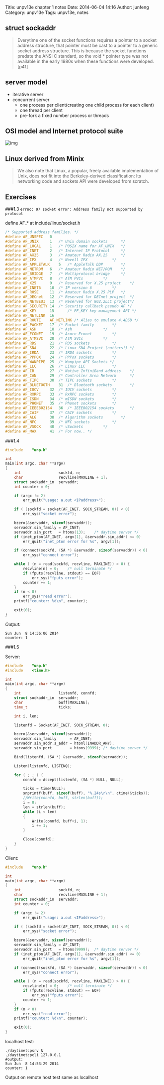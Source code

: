 Title: unpv13e chapter 1 notes
Date: 2014-06-04 14:16
Author: junfeng
Category: unpv13e
Tags: unpv13e, notes


struct sockaddr
---------------
> Everytime one of the socket functions requires a pointer to a
  socket address structure, that pointer must be cast to a pointer to a generic socket
  address structure. This is because the socket functions predate the ANSI C standard,
  so the void * pointer type was not available in the early 1980s when these functions
  were developed.[p41]

server model
-----------

* iterative server
* concurrent server
    * one process per client(creating one child process for each client)
    * one thread per client
    * pre-fork a fixed number process or threads


OSI model and Internet protocol suite
------------------------------------
![img](./images/osi_mode_and_internet_protocol.png)

Linux derived from Minix
------------------------
> We also note that Linux, a popular, freely
  available implementation of Unix, does not fit into the Berkeley-derived classification:
  Its networking code and sockets API were developed from scratch.

Exercises
---------

###1.3
`errno: 97 socket error: Address family not supported by protocol`

define AF_* at include/linux/socket.h

```c
/* Supported address families. */
#define AF_UNSPEC	0
#define AF_UNIX		1	/* Unix domain sockets 		*/
#define AF_LOCAL	1	/* POSIX name for AF_UNIX	*/
#define AF_INET		2	/* Internet IP Protocol 	*/
#define AF_AX25		3	/* Amateur Radio AX.25 		*/
#define AF_IPX		4	/* Novell IPX 			*/
#define AF_APPLETALK	5	/* AppleTalk DDP 		*/
#define AF_NETROM	6	/* Amateur Radio NET/ROM 	*/
#define AF_BRIDGE	7	/* Multiprotocol bridge 	*/
#define AF_ATMPVC	8	/* ATM PVCs			*/
#define AF_X25		9	/* Reserved for X.25 project 	*/
#define AF_INET6	10	/* IP version 6			*/
#define AF_ROSE		11	/* Amateur Radio X.25 PLP	*/
#define AF_DECnet	12	/* Reserved for DECnet project	*/
#define AF_NETBEUI	13	/* Reserved for 802.2LLC project*/
#define AF_SECURITY	14	/* Security callback pseudo AF */
#define AF_KEY		15      /* PF_KEY key management API */
#define AF_NETLINK	16
#define AF_ROUTE	AF_NETLINK /* Alias to emulate 4.4BSD */
#define AF_PACKET	17	/* Packet family		*/
#define AF_ASH		18	/* Ash				*/
#define AF_ECONET	19	/* Acorn Econet			*/
#define AF_ATMSVC	20	/* ATM SVCs			*/
#define AF_RDS		21	/* RDS sockets 			*/
#define AF_SNA		22	/* Linux SNA Project (nutters!) */
#define AF_IRDA		23	/* IRDA sockets			*/
#define AF_PPPOX	24	/* PPPoX sockets		*/
#define AF_WANPIPE	25	/* Wanpipe API Sockets */
#define AF_LLC		26	/* Linux LLC			*/
#define AF_IB		27	/* Native InfiniBand address	*/
#define AF_CAN		29	/* Controller Area Network      */
#define AF_TIPC		30	/* TIPC sockets			*/
#define AF_BLUETOOTH	31	/* Bluetooth sockets 		*/
#define AF_IUCV		32	/* IUCV sockets			*/
#define AF_RXRPC	33	/* RxRPC sockets 		*/
#define AF_ISDN		34	/* mISDN sockets 		*/
#define AF_PHONET	35	/* Phonet sockets		*/
#define AF_IEEE802154	36	/* IEEE802154 sockets		*/
#define AF_CAIF		37	/* CAIF sockets			*/
#define AF_ALG		38	/* Algorithm sockets		*/
#define AF_NFC		39	/* NFC sockets			*/
#define AF_VSOCK	40	/* vSockets			*/
#define AF_MAX		41	/* For now.. */
```

###1.4

```c
#include	"unp.h"

int
main(int argc, char **argv)
{
	int					sockfd, n;
	char				recvline[MAXLINE + 1];
	struct sockaddr_in	servaddr;
    int counter = 0;

	if (argc != 2)
		err_quit("usage: a.out <IPaddress>");

	if ( (sockfd = socket(AF_INET, SOCK_STREAM, 0)) < 0)
		err_sys("socket error");

	bzero(&servaddr, sizeof(servaddr));
	servaddr.sin_family = AF_INET;
	servaddr.sin_port   = htons(13);	/* daytime server */
	if (inet_pton(AF_INET, argv[1], &servaddr.sin_addr) <= 0)
		err_quit("inet_pton error for %s", argv[1]);

	if (connect(sockfd, (SA *) &servaddr, sizeof(servaddr)) < 0)
		err_sys("connect error");

	while ( (n = read(sockfd, recvline, MAXLINE)) > 0) {
		recvline[n] = 0;	/* null terminate */
		if (fputs(recvline, stdout) == EOF)
			err_sys("fputs error");
        counter += 1;
	}
	if (n < 0)
		err_sys("read error");
    printf("counter: %d\n", counter);

	exit(0);
}
```

*Output:*

```shell
Sun Jun  8 14:36:06 2014
counter: 1
```


###1.5

Server:

```c
#include	"unp.h"
#include	<time.h>

int
main(int argc, char **argv)
{
	int					listenfd, connfd;
	struct sockaddr_in	servaddr;
	char				buff[MAXLINE];
	time_t				ticks;

    int i, len;

	listenfd = Socket(AF_INET, SOCK_STREAM, 0);

	bzero(&servaddr, sizeof(servaddr));
	servaddr.sin_family      = AF_INET;
	servaddr.sin_addr.s_addr = htonl(INADDR_ANY);
	servaddr.sin_port        = htons(9999);	/* daytime server */

	Bind(listenfd, (SA *) &servaddr, sizeof(servaddr));

	Listen(listenfd, LISTENQ);

	for ( ; ; ) {
		connfd = Accept(listenfd, (SA *) NULL, NULL);

        ticks = time(NULL);
        snprintf(buff, sizeof(buff), "%.24s\r\n", ctime(&ticks));
        //Write(connfd, buff, strlen(buff));
        i = 0;
        len = strlen(buff);
        while (i < len)
        {
            Write(connfd, buff+i, 1);
            i += 1;
        }

		Close(connfd);
	}
}
```

Client:

```c
#include	"unp.h"

int
main(int argc, char **argv)
{
	int					sockfd, n;
	char				recvline[MAXLINE + 1];
	struct sockaddr_in	servaddr;
    int counter = 0;

	if (argc != 2)
		err_quit("usage: a.out <IPaddress>");

	if ( (sockfd = socket(AF_INET, SOCK_STREAM, 0)) < 0)
		err_sys("socket error");

	bzero(&servaddr, sizeof(servaddr));
	servaddr.sin_family = AF_INET;
	servaddr.sin_port   = htons(9999);	/* daytime server */
	if (inet_pton(AF_INET, argv[1], &servaddr.sin_addr) <= 0)
		err_quit("inet_pton error for %s", argv[1]);

	if (connect(sockfd, (SA *) &servaddr, sizeof(servaddr)) < 0)
		err_sys("connect error");

	while ( (n = read(sockfd, recvline, MAXLINE)) > 0) {
		recvline[n] = 0;	/* null terminate */
		if (fputs(recvline, stdout) == EOF)
			err_sys("fputs error");
        counter += 1;
	}
	if (n < 0)
		err_sys("read error");
    printf("counter: %d\n", counter);

	exit(0);
}
```

localhost test:

```
./daytimetcpsrv &
./daytimetcpcli 127.0.0.1
#output:
Sun Jun  8 14:53:29 2014
counter: 1
```

Output on remote host test same as localhost
